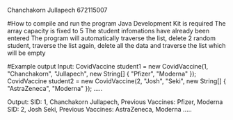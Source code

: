 Chanchakorn Jullapech 672115007

#How to compile and run the program
Java Development Kit is required
The array capacity is fixed to 5
The student infomations have already been entered
The program will automatically traverse the list, delete 2 random student, traverse the list again, delete all the data and traverse the list which will be empty

#Example output
Input: 
CovidVaccine student1 = new CovidVaccine(1, "Chanchakorn", "Jullapech", new String[] { "Pfizer", "Moderna" });
CovidVaccine student2 = new CovidVaccine(2, "Josh", "Seki", new String[] { "AstraZeneca", "Moderna" });
.....

Output:
SID: 1, Chanchakorn Jullapech, Previous Vaccines: Pfizer, Moderna
SID: 2, Josh Seki, Previous Vaccines: AstraZeneca, Moderna
.....
